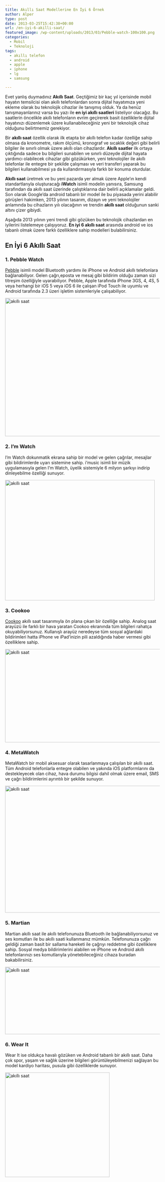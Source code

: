 ```yaml
---
title: Akıllı Saat Modellerine En İyi 6 Örnek
author: Alper
type: post
date: 2013-03-25T15:42:38+00:00
url: /en-iyi-6-akilli-saat/
featured_image: /wp-content/uploads/2013/03/Pebble-watch-100x100.png
categories:
  - Mobil
  - Teknoloji
tags:
  - akıllı telefon
  - android
  - apple
  - iphone
  - lg
  - samsung

---
```

Evet yanlış duymadınız **Akıllı Saat**. Geçtiğimiz bir kaç yıl içerisinde mobil hayatın temsilcisi olan akıllı telefonlardan sonra dijital hayatımıza yeni ekleme olarak bu teknolojik cihazlar ile tanışmış olduk. Ya da henüz tanışmayanlarınız varsa bu yazı ile **en iyi akıllı saatleri** listeliyor olacağız. Bu saatlerin öncelikle akıllı telefonların evrim geçirerek basit özelliklerle dijital hayatınızı düzenlemek üzere kullanabileceğiniz yeni bir teknolojik cihaz olduğunu belirtmemiz gerekiyor.

Bir **akıllı saat** özellik olarak ilk etapta bir akıllı telefon kadar özelliğe sahip olmasa da kronometre, rakım ölçümü, kronograf ve sıcaklık değeri gibi belirli bilgiler ile sınırlı olmak üzere akıllı olan cihazlardır. **Akıllı saatler** ilk ortaya çıktığında sadece bu bilgileri sunabilen ve sınırlı düzeyde dijital hayata yardımcı olabilecek cihazlar gibi gözükürken, yeni teknolojiler ile akıllı telefonlar ile entegre bir şekilde çalışması ve veri transferi yaparak bu bilgileri kullanabilmesi ya da kullandırmasıyla farklı bir konuma oturdular.

**Akıllı saat** üretmek ve bu yeni pazarda yer almak üzere Apple&#8217;ın kendi standartlarıyla oluşturacağı **iWatch** isimli modelin yanısıra, Samsung tarafından da akıllı saat üzerinde çalıştıklarına dair belirli açıklamalar geldi. Son olarak Google&#8217;da android tabanlı bir model ile bu piyasada yerini alabilir görüşleri hakimken, 2013 yılının tasarım, dizayn ve yeni teknolojiler anlamında bu cihazların yılı olacağının ve trendin **akıllı saat** olduğunun sanki altını çizer gibiydi.

Aşağıda 2013 yılının yeni trendi gibi gözüken bu teknolojik cihazlardan en iyilerini listelemeye çalışıyoruz. **En iyi 6 akıllı saat** arasında android ve ios tabanlı olmak üzere farklı özelliklere sahip modelleri bulabilirsiniz.

## En İyi 6 Akıllı Saat

### 1. Pebble Watch

<a href="https://getpebble.com/" target="_blank">Pebble</a> isimli model Bluetooth yardımı ile iPhone ve Android akıllı telefonlara bağlanabiliyor. Gelen çağrı,eposta ve mesaj gibi bildirim olduğu zaman sizi titreşim özelliğiyle uyarabiliyor. Pebble, Apple tarafında iPhone 3GS, 4, 4S, 5 veya herhangi bir iOS 5 veya iOS 6 ile çalışan iPod Touch ile uyumlu ve Android tarafında 2.3 üzeri işletim sistemleriyle çalışabiliyor.

<img class="alignnone size-full wp-image-13695" alt="akıllı saat" src="https://www.murekkep.org/wp-content/uploads/2013/03/Pebble-watch.png" width="600" height="449" srcset="https://www.murekkep.org/wp-content/uploads/2013/03/Pebble-watch.png 600w, https://www.murekkep.org/wp-content/uploads/2013/03/Pebble-watch-400x299.png 400w, https://www.murekkep.org/wp-content/uploads/2013/03/Pebble-watch-50x37.png 50w, https://www.murekkep.org/wp-content/uploads/2013/03/Pebble-watch-125x93.png 125w, https://www.murekkep.org/wp-content/uploads/2013/03/Pebble-watch-267x200.png 267w" sizes="(max-width: 600px) 100vw, 600px" /> 

### 2. I’m Watch

I’m Watch dokunmatik ekrana sahip bir model ve gelen çağrılar, mesajlar gibi bildirimlerde uyarı sistemine sahip. i&#8217;music isimli bir müzik uygulamasıyla gelen I&#8217;m Watch, üyelik sistemiyle 6 milyon şarkıyı indirip dinleyebilme özelliği sunuyor.

<img class="alignnone size-full wp-image-13696" alt="akıllı saat" src="https://www.murekkep.org/wp-content/uploads/2013/03/imwatch.jpg" width="487" height="391" srcset="https://www.murekkep.org/wp-content/uploads/2013/03/imwatch.jpg 487w, https://www.murekkep.org/wp-content/uploads/2013/03/imwatch-400x321.jpg 400w, https://www.murekkep.org/wp-content/uploads/2013/03/imwatch-50x40.jpg 50w, https://www.murekkep.org/wp-content/uploads/2013/03/imwatch-125x100.jpg 125w, https://www.murekkep.org/wp-content/uploads/2013/03/imwatch-249x200.jpg 249w" sizes="(max-width: 487px) 100vw, 487px" /> 

### 3. Cookoo

<a href="https://www.cookoowatch.com/" target="_blank">Cookoo</a> akıllı saat tasarımıyla ön plana çıkan bir özelliğe sahip. Analog saat arayüzü ile farklı bir hava yaratan Cookoo ekranında tüm bilgileri rahatça okuyabiliyorsunuz. Kullanışlı arayüz neredeyse tüm sosyal ağlardaki bildirimleri hatta iPhone ve iPad&#8217;inizin pili azaldığında haber vermesi gibi özelliklere sahip.

<img class="alignnone size-full wp-image-13697" alt="akıllı saat" src="https://www.murekkep.org/wp-content/uploads/2013/03/Cuckoo.jpg" width="600" height="303" srcset="https://www.murekkep.org/wp-content/uploads/2013/03/Cuckoo.jpg 600w, https://www.murekkep.org/wp-content/uploads/2013/03/Cuckoo-400x202.jpg 400w, https://www.murekkep.org/wp-content/uploads/2013/03/Cuckoo-50x25.jpg 50w, https://www.murekkep.org/wp-content/uploads/2013/03/Cuckoo-125x63.jpg 125w, https://www.murekkep.org/wp-content/uploads/2013/03/Cuckoo-300x151.jpg 300w" sizes="(max-width: 600px) 100vw, 600px" /> 

### 4. MetaWatch

MetaWatch bir mobil aksesuar olarak tasarlanmaya çalışılan bir akıllı saat. Tüm Android telefonlarla entegre olabilen ve yakında iOS platformlarını da destekleyecek olan cihaz, hava durumu bilgisi dahil olmak üzere email, SMS ve çağrı bildirimlerini ayrıntılı bir şekilde sunuyor.

<img class="alignnone size-full wp-image-13698" alt="akıllı saat" src="https://www.murekkep.org/wp-content/uploads/2013/03/MetaWatch.png" width="600" height="412" srcset="https://www.murekkep.org/wp-content/uploads/2013/03/MetaWatch.png 600w, https://www.murekkep.org/wp-content/uploads/2013/03/MetaWatch-400x274.png 400w, https://www.murekkep.org/wp-content/uploads/2013/03/MetaWatch-50x34.png 50w, https://www.murekkep.org/wp-content/uploads/2013/03/MetaWatch-125x85.png 125w, https://www.murekkep.org/wp-content/uploads/2013/03/MetaWatch-291x200.png 291w" sizes="(max-width: 600px) 100vw, 600px" /> 

### 5. Martian

Martian akıllı saat ile akıllı telefonunuza Bluetooth ile bağlanabiliyorsunuz ve ses komutları ile bu akıllı saati kullanmanız mümkün. Telefonunuza çağrı geldiği zaman basit bir sallama hareketi ile çağrıyı reddetme gibi özelliklere sahip. Sosyal medya bildirimlerini alabilen ve iPhone ve Android akıllı telefonlarınızı ses komutlarıyla yönetebileceğiniz cihaza buradan bakabilirsiniz.

<img class="alignnone size-full wp-image-13699" alt="akıllı saat" src="https://www.murekkep.org/wp-content/uploads/2013/03/Martian.png" width="599" height="219" srcset="https://www.murekkep.org/wp-content/uploads/2013/03/Martian.png 599w, https://www.murekkep.org/wp-content/uploads/2013/03/Martian-400x146.png 400w, https://www.murekkep.org/wp-content/uploads/2013/03/Martian-50x18.png 50w, https://www.murekkep.org/wp-content/uploads/2013/03/Martian-125x45.png 125w, https://www.murekkep.org/wp-content/uploads/2013/03/Martian-300x109.png 300w" sizes="(max-width: 599px) 100vw, 599px" /> 

### 6. Wear It

Wear It ise oldukça havalı gözüken ve Android tabanlı bir akıllı saat. Daha çok spor, yaşam ve sağlık üzerine bilgileri görüntüleyebilmenizi sağlayan bu model kardiyo haritası, pusula gibi özelliklerde sunuyor.

<img class="alignnone size-full wp-image-13700" alt="akıllı saat" src="https://www.murekkep.org/wp-content/uploads/2013/03/wear-it.png" width="340" height="340" srcset="https://www.murekkep.org/wp-content/uploads/2013/03/wear-it.png 340w, https://www.murekkep.org/wp-content/uploads/2013/03/wear-it-150x150.png 150w, https://www.murekkep.org/wp-content/uploads/2013/03/wear-it-250x250.png 250w, https://www.murekkep.org/wp-content/uploads/2013/03/wear-it-100x100.png 100w, https://www.murekkep.org/wp-content/uploads/2013/03/wear-it-50x50.png 50w, https://www.murekkep.org/wp-content/uploads/2013/03/wear-it-200x200.png 200w" sizes="(max-width: 340px) 100vw, 340px" />